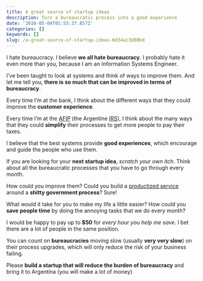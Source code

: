 ```yaml
---
title: A great source of startup ideas
description: Turn a bureaucratic process into a good experience
date: '2016-05-04T01:55:37.857Z'
categories: []
keywords: []
slug: /a-great-source-of-startup-ideas-6d34ac3d88bd
---
```


I hate bureaucracy. I believe **we all hate bureaucracy**. I probably hate it even more than you, because I am an Information Systems Engineer.

I’ve been taught to look at systems and think of ways to improve them. And let me tell you, **there is so much that can be improved in terms of bureaucracy**.

Every time I’m at the bank, I think about the different ways that they could improve the **customer experience**.

Every time I’m at the [AFIP](http://afip.gov.ar/) (the Argentine [IRS](https://www.irs.gov/)), I think about the many ways that they could **simplify** their processes to get more people to pay their taxes.

I believe that the best systems provide **good experiences**, which encourage and guide the people who use them.

If you are looking for your **next startup idea**, _scratch your own itch_. Think about all the bureaucratic processes that you have to go through every month.

How could you improve them? Could you build a [productized service](https://casjam.com/why-productized-service/) around a **shitty government process**? Sure!

What would it take for you to make my life a little easier? How could you **save people time** by doing the annoying tasks that we do every month?

I would be happy to pay up to **$50** for _every hour you help me save_. I bet there are a lot of people in the same position.

You can count on **bureaucracies** moving slow (usually **very very slow**) on their process upgrades, which will only reduce the risk of your business failing.

Please **build a startup that will reduce the burden of bureaucracy** and bring it to Argentina (you will make a lot of money)